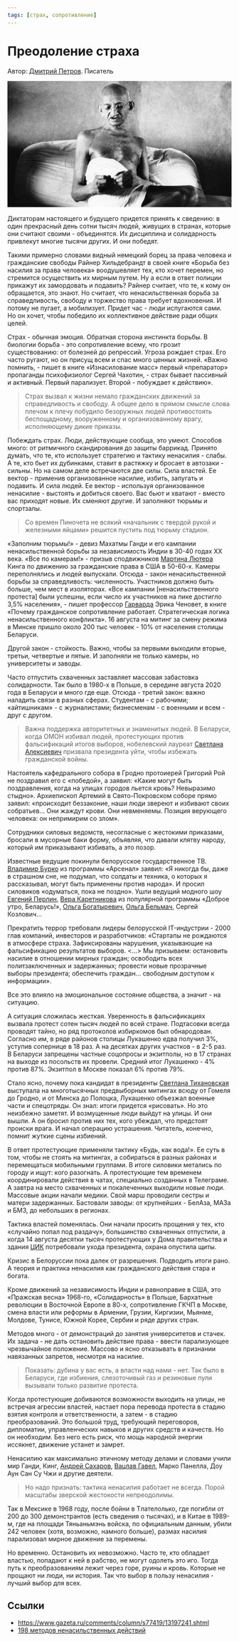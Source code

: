 ```yaml
---
tags: [страх, сопротивление]
---
```

# Преодоление страха

Автор: [Дмитрий Петров](https://www.gazeta.ru/comments/column/dmitrii_petrov/). Писатель

![Махатма Ганди, 1942 год](../assets/Pasted%20image%2020220427095659.png)

Диктаторам настоящего и будущего придется принять к сведению: в один прекрасный день сотни тысяч людей, живущих в странах, которые они считают своими - объединятся. Их дисциплина и солидарность привлекут многие тысячи других. И они победят.

Такими примерно словами видный немецкий борец за права человека и гражданские свободы Райнер Хильдебрандт в своей книге «Борьба без насилия за права человека» воодушевляет тех, кто хочет перемен, но стремится осуществить их мирным путем. Ну а если в ответ полиции прикажут их замордовать и подавить? Райнер считает, что те, к кому он обращается, это знают. Но считает, что ненасильственная борьба за справедливость, свободу и торжество права требует вдохновения. И потому не пугает, а мобилизует. Придет час - люди испугаются сами. Но он хочет, чтобы победило их коллективное действие ради общих целей.

Страх - обычная эмоция. Обратная сторона инстинкта борьбы. В биологии борьба - это сопротивление всему, что грозит существованию: от болезней до репрессий. Угроза рождает страх. Его часто ругают, но он присущ всем и спас много ценных жизней. «Важно помнить, - пишет в книге «Изнасилование масс» первый «препаратор» пропаганды психофизиолог Сергей Чахотин, - страх бывает пассивный и активный. Первый парализует. Второй - побуждает к действию».

> Страх вызвал к жизни немало гражданских движений за справедливость и свободу. А общее дело в прямом смысле слова плечом к плечу побудило безоружных людей противостоять беспощадному, вооруженному и организованному врагу, исполняющему дикие приказы.

Побеждать страх. Люди, действующие сообща, это умеют. Способов много: от ритмичного скандирования до защиты баррикад. Принято думать, что те, кто использует стратегию и тактику ненасилия - слабы. А те, кто бьет их дубинками, ставит в растяжку и бросает в автозаки - сильны. Но на самом деле встречаются две силы. Сила властей. Ее вектор - применив организованное насилие, избить, запугать и подавить. И сила людей. Ее вектор - используя организованное ненасилие - выстоять и добиться своего. Вас бьют и хватают - вместо вас приходят новые. Их сменяют другие. И заполняют тюрьмы и спортзалы.

> Со времен Пиночета не всякий «начальник с твердой рукой и железными яйцами» решится пустить под тюрьму стадион.

«Заполним тюрьмы!» - девиз Махатмы Ганди и его кампании ненасильственной борьбы за независимость Индии в 30-40 годах ХХ века. «Все по камерам!» - призыв сподвижников [Мартина Лютера](https://www.gazeta.ru/tags/person/martin_lyuter.shtml) Кинга по движению за гражданские права в США в 50-60-х. Камеры переполнялись и людей выпускали. Отсюда - закон ненасильственной борьбы за справедливость: численность. Участников должно быть больше, чем мест в изоляторах. «Все кампании [ненасильственного протеста] были успешны, если число их участников на пике достигло 3,5% населения», - пишет профессор [Гарварда](https://www.gazeta.ru/tags/organization/garvardskii_universitet.shtml) Эрика Ченовет, в книге «Почему гражданское сопротивление работает. Стратегическая логика ненасильственного конфликта». 16 августа на митинг за смену режима в Минске пришло около 200 тыс человек - 10% от населения столицы Беларуси.

Другой закон - стойкость. Важно, чтобы за первыми выходили вторые, третьи, четвертые и пятые. И заполняли не только камеры, но университеты и заводы.

Часто отпустить схваченных заставляет массовая забастовка солидарности. Так было в 1980-х в Польше, в середине августа 2020 года в Беларуси и много где еще. Отсюда - третий закон: важно наладить связи в разных сферах. Студентам - с рабочими; «айтишникам» - с журналистами; бизнесменам - с военными и всем - друг с другом.

>Важна поддержка авторитетных и знаменитых людей. В Беларуси, когда ОМОН избивал людей, протестующих против фальсификаций итогов выборов, нобелевский лауреат [Светлана Алексиевич](https://www.gazeta.ru/tags/person/svetlana_aleksievich.shtml) призвала президента уйти, чтобы избежать гражданской войны.

Настоятель кафедрального собора в Гродно протоиерей Григорий Рой не поздравил его с «победой», а заявил: «Какие могут быть поздравления, когда на улицах городов льется кровь? Невыразимо стыдно». Архиепископ Артемий в Свято-Покровском соборе прямо заявил: «происходит беззаконие, наши люди звереют и избивают своих собратьев… Они жаждут крови. Они невменяемы. Позиция верующего человека: он непримирим со злом».

Сотрудники силовых ведомств, несогласные с жестокими приказами, бросали в мусорные баки форму, объявляя, что давали клятву народу, который им приказывают избивать, а это позор.

Известные ведущие покинули белорусское государственное ТВ. [Владимир Бурко](https://www.gazeta.ru/tags/person/vladimir_burko.shtml) из программы «Арсенал» заявил: «Я никогда бы, даже в страшном сне, не подумал, что солдаты и техника, о которых я рассказывал, могут быть применены против народа». И просил силовиков «одуматься, пока не поздно». Ушли ведущий модного шоу [Евгений Перлин](https://www.gazeta.ru/tags/person/evgenii_perlin.shtml), [Вера Каретникова](https://www.gazeta.ru/tags/person/vera_karetnikova.shtml) из популярной программы «Доброе утро, Беларусь!», [Ольга Богатыревич](https://www.gazeta.ru/tags/person/olga_bogatyrevich.shtml), [Ольга Бельмач](https://www.gazeta.ru/tags/person/olga_belmach.shtml), Сергей Козлович…

Прекратить террор требовали лидеры белорусской IT-индустрии - 2000 глав компаний, инвесторов и разработчиков: «Стартапы не рождаются в атмосфере страха. Зафиксированы нарушения, указывающие на фальсификацию результатов выборов. <…> Мы призываем: остановить насилие в отношении мирных граждан; освободить всех политзаключенных и задержанных; провести новые прозрачные выборы президента; обеспечить граждан… свободным доступом к информации».

Все это влияло на эмоциональное состояние общества, а значит - на ситуацию.

А ситуация сложилась жесткая. Уверенность в фальсификациях вызвала протест сотен тысяч людей по всей стране. Подтасовки всегда проводят тайно, но ряд протоколов избиркомов был обнародован. Согласно им, в ряде районов столицы Лукашенко едва получил 3%, уступив сопернице в 18 раз. А на десятках других участков - в 2-5 раз. В Беларуси запрещены частные соцопросы и экзитполы, но в 17 странах на выходе из посольств их провели. Средний итог Лукашенко - 4% против 87%. Экзитпол в Москве показал 6% против 79%.

Стало ясно, почему пока кандидат в президенты [Светлана Тихановская](https://www.gazeta.ru/tags/person/svetlana_tihanovskaya.shtml) выступала на многотысячных предвыборных митингах всюду от Гомеля до Гродно, и от Минска до Полоцка, Лукашенко объезжал военные части и спецотряды. Он знал: итоги придется «рисовать». Но это неизбежно заметят. И возмущенные люди выйдут на улицы. И они вышли. А он бросил против них тех, кого убеждал, что предстоят происки врага. И начал операцию устрашения. Читатель, конечно, помнит жуткие сцены избиений.

В ответ протестующие применяли тактику «Будь, как вода!». Ее суть в том, чтобы не стоять на митингах, а собираться в разных районах и перемещаться мобильными группами. В итоге силовики метались по городу и ищут: кого разогнать. А протестующие тем временем координировали действия в чатах, специально созданных в Телеграме. А завтра на место схваченных и покалеченных выходили новые люди. Массовые акции начали медики. Свой марш проводили сестры и матери задержанных. Бастовали заводы: от крупнейших - БелАза, МАЗа и БМЗ, до небольших в регионах.

Тактика властей поменялась. Они начали просить прощения у тех, кто «случайно попал под раздачу», большинство схваченных отпустили, а когда 14 августа десятки тысяч протестующих у Дома правительства и здания [ЦИК](https://www.gazeta.ru/tags/organization/tsentrizbirkom_rossii.shtml) потребовали ухода президента, охрана опустила щиты.

Кризис в Белоруссии пока далек от разрешения. Подводить итоги рано. А теория и практика ненасилия как гражданского действия стара и богата.

Кроме движений за независимость Индии и равноправие в США, это «Пражская весна» 1968-го, «Солидарность» в Польше, Бархатные революции в Восточной Европе в 80-х, сопротивление ГКЧП в Москве, смена власти или реформы в Армении, Грузии, Киргизии, Мьянме, Молдове, Тунисе, Южной Корее, Сербии и ряде других стран.

Методов много - от демонстраций до занятия университетов и стачек. Их задача - не дать остановить действие права - ввести парализующее чрезвычайное положение. Массово и ясно отказывать в признании навязанных запретов, несмотря на насилие.

>Показать: дубина у вас есть, а власти над нами - нет. Так было в Беларуси, где избиения, слезоточивый газ и резиновые пули вызывали только развитие протеста.

Когда протестующие добиваются возможности выходить на улицы, не встречая агрессии властей, настает пора перевода протеста в стадию взятия контроля и ответственности, а затем - в стадию преобразований. Это большой труд, требующий переговоров, дипломатии, управленческих навыков и других средств и качеств. Но он необходим. Без него есть риск, что мощь народной энергии иссякнет, движение устанет и замрет.

Ненасилию как максимально этичному методу делами и словами учили мир Ганди, Кинг, [Андрей Сахаров](https://www.gazeta.ru/tags/person/andrei_saharov.shtml), [Вацлав Гавел](https://www.gazeta.ru/tags/person/vatslav_gavel.shtml), Марко Панелла, Доу Аун Сан Су Чжи и другие деятели.

>Но надо признать: тактика ненасилия работает не всегда. Порой масштабы зверской жестокости непреодолимы.

Так в Мексике в 1968 году, после бойни в Тлателолько, где погибли от 200 до 300 демонстрантов (есть сведения о тысячах), и в Китае в 1989-м, где на площади Тяньаньмэнь войска, по официальным данным, убили 242 человек (хотя, возможно, намного больше), размах насилия парализовал мирное движение за перемены.

Но временно. Остановить их невозможно. Часто те, кто обладает властью, попадают к ней в рабство, не могут одолеть это иго. Тогда путь к преобразованиям лежит через горе, руины и кровь. Которые не прощают ни люди, ни история. Так что выбор в пользу ненасилия - лучший выбор для всех.

## Ссылки

* <https://www.gazeta.ru/comments/column/s77419/13197241.shtml>
* [198 методов ненасильственных действий](198%20методов%20ненасильственных%20действий.md)
